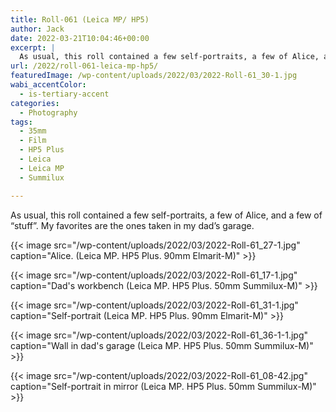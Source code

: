 ```yaml
---
title: Roll-061 (Leica MP/ HP5)
author: Jack
date: 2022-03-21T10:04:46+00:00
excerpt: |
  As usual, this roll contained a few self-portraits, a few of Alice, and a few of "stuff". My favorites are the ones taken in my dad's garage.
url: /2022/roll-061-leica-mp-hp5/
featuredImage: /wp-content/uploads/2022/03/2022-Roll-61_30-1.jpg
wabi_accentColor:
  - is-tertiary-accent
categories:
  - Photography
tags:
  - 35mm
  - Film
  - HP5 Plus
  - Leica
  - Leica MP
  - Summilux

---
```

As usual, this roll contained a few self-portraits, a few of Alice, and a few of &#8220;stuff&#8221;. My favorites are the ones taken in my dad&#8217;s garage.


{{< image src="/wp-content/uploads/2022/03/2022-Roll-61_27-1.jpg" caption="Alice. (Leica MP. HP5 Plus. 90mm Elmarit-M)" >}}


{{< image src="/wp-content/uploads/2022/03/2022-Roll-61_17-1.jpg" caption="Dad's workbench (Leica MP. HP5 Plus. 50mm Summilux-M)" >}}

{{< image src="/wp-content/uploads/2022/03/2022-Roll-61_31-1.jpg" caption="Self-portrait (Leica MP. HP5 Plus. 90mm Elmarit-M)" >}}

{{< image src="/wp-content/uploads/2022/03/2022-Roll-61_36-1-1.jpg" caption="Wall in dad's garage (Leica MP. HP5 Plus. 50mm Summilux-M)" >}}

{{< image src="/wp-content/uploads/2022/03/2022-Roll-61_08-42.jpg" caption="Self-portrait in mirror (Leica MP. HP5 Plus. 50mm Summilux-M)" >}}

